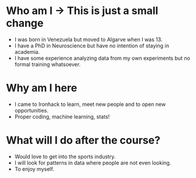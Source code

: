 
# Who am I -> This is just a small change

* I was born in Venezuela but moved to Algarve when I was 13.
* I have a PhD in Neuroscience but have no intention of staying in academia.
* I have some experience analyzing data from my own experiments but no formal training whatsoever.

# Why am I here

* I came to Ironhack to learn, meet new people and to open new opportunities.
* Proper coding, machine learning, stats!

# What will I do after the course?

* Would love to get into the sports industry.
* I will look for patterns in data where people are not even looking.
* To enjoy myself.
